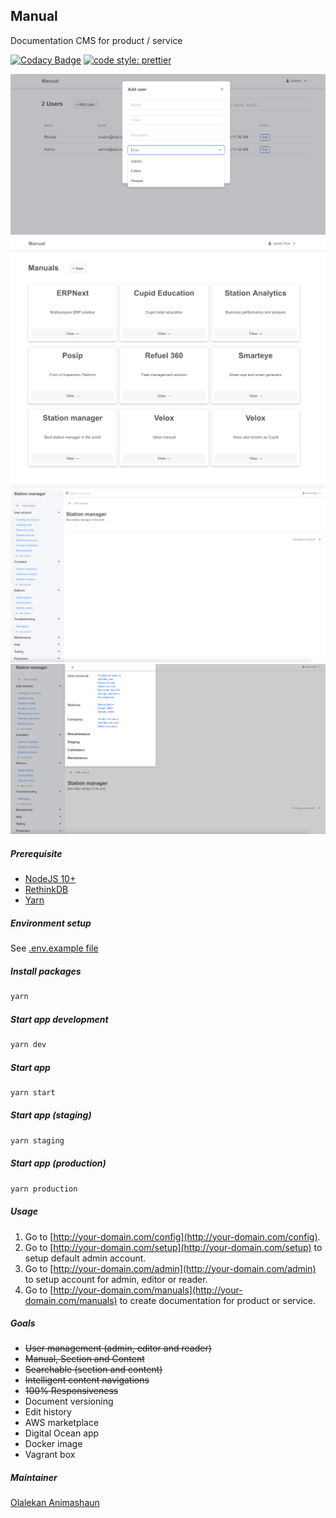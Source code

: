 ## Manual

Documentation CMS for product / service
<br/>

[![Codacy Badge](https://app.codacy.com/project/badge/Grade/cf9240677a0149859cfaaeedf0f8f996)](https://www.codacy.com/gh/weissthorn/manual/dashboard?utm_source=github.com&utm_medium=referral&utm_content=weissthorn/manual&utm_campaign=Badge_Grade) <a href= "https://github.com/prettier/prettier"><img alt="code style: prettier" src="https://img.shields.io/badge/code_style-prettier-ff69b4.svg"></a>

![User](public/images/image0.png 'Users')
![Manual](public/images/image1.png 'Manual')
![Manual 2](public/images/image2.png 'Manual 2')
![Search](public/images/image3.png 'Search')

##### Prerequisite

- [NodeJS 10+](https://nodejs.dev/)
- [RethinkDB](https://rethinkdb.com/docs/install/)
- [Yarn](https://yarnpkg.com/getting-started/install)

##### Environment setup

See [.env.example file](/.env.example)

##### Install packages

```sh
yarn
```

##### Start app development

```sh
yarn dev
```

##### Start app

```sh
yarn start
```

##### Start app (staging)

```sh
yarn staging
```

##### Start app (production)

```sh
yarn production
```

##### Usage

1. Go to [http://your-domain.com/config](http://your-domain.com/config).
2. Go to [http://your-domain.com/setup](http://your-domain.com/setup) to setup default admin account.
3. Go to [http://your-domain.com/admin](http://your-domain.com/admin) to setup account for admin, editor or reader.
4. Go to [http://your-domain.com/manuals](http://your-domain.com/manuals) to create documentation for product or service.

##### Goals

- ~~User management (admin, editor and reader)~~
- ~~Manual, Section and Content~~
- ~~Searchable (section and content)~~
- ~~Intelligent content navigations~~
- ~~100% Responsiveness~~
- Document versioning
- Edit history
- AWS marketplace
- Digital Ocean app
- Docker image
- Vagrant box

##### Maintainer

[Olalekan Animashaun](https://github.com/kimolalekan)
